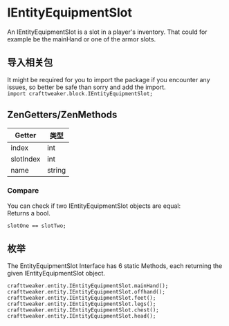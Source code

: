 # IEntityEquipmentSlot

An IEntityEquipmentSlot is a slot in a player's inventory. That could for example be the mainHand or one of the armor slots.

## 导入相关包

It might be required for you to import the package if you encounter any issues, so better be safe than sorry and add the import.  
`import crafttweaker.block.IEntityEquipmentSlot;`

## ZenGetters/ZenMethods

| Getter    | 类型     |
| --------- | ------ |
| index     | int    |
| slotIndex | int    |
| name      | string |

### Compare

You can check if two IEntityEquipmentSlot objects are equal:  
Returns a bool.

```zenscript
slotOne == slotTwo;
```

## 枚举

The EntityEquipmentSlot Interface has 6 static Methods, each returning the given IEntityEquipmentSlot object.

```zenscript
crafttweaker.entity.IEntityEquipmentSlot.mainHand();
crafttweaker.entity.IEntityEquipmentSlot.offhand();
crafttweaker.entity.IEntityEquipmentSlot.feet();
crafttweaker.entity.IEntityEquipmentSlot.legs();
crafttweaker.entity.IEntityEquipmentSlot.chest();
crafttweaker.entity.IEntityEquipmentSlot.head();
```